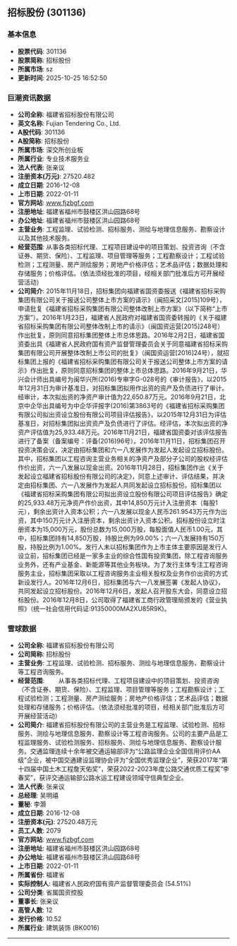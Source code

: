 ## 招标股份 (301136)

### 基本信息

- **股票代码**: 301136
- **股票简称**: 招标股份
- **所属市场**: sz
- **更新时间**: 2025-10-25 16:52:50

### 巨潮资讯数据

- **公司全称**: 福建省招标股份有限公司
- **英文名称**: Fujian Tendering Co., Ltd.
- **A股代码**: 301136
- **A股简称**: 招标股份
- **所属市场**: 深交所创业板
- **所属行业**: 专业技术服务业
- **法人代表**: 张亲议
- **注册资本(万元)**: 27520.482
- **成立日期**: 2016-12-08
- **上市日期**: 2022-01-11
- **官方网站**: www.fjzbgf.com
- **注册地址**: 福建省福州市鼓楼区洪山园路68号
- **办公地址**: 福建省福州市鼓楼区洪山园路68号
- **主营业务**: 工程监理、试验检测、招标服务、测绘与地理信息服务、勘察设计以及其他技术服务。
- **经营范围**: 从事各类招标代理、工程项目建设中的项目策划、投资咨询（不含证券、期货、保险）、工程监理、项目管理等服务；工程勘察设计；工程试验检测；工程测量、房产测绘服务；房地产价格评估；艺术品评估；数据处理和存储服务；价格评估。（依法须经批准的项目，经相关部门批准后方可开展经营活动）
- **公司简介**: 2015年11月18日，招标集团向福建省国资委报送《福建省招标采购集团有限公司关于报送公司整体上市方案的请示》（闽招采文[2015]109号），申请批复《福建省招标采购集团有限公司整体改制上市方案》（以下简称“上市方案”）。2016年1月23日，福建省人民政府对福建省国资委转报的《关于福建省招标采购集团有限公司整体改制上市的请示》（闽国资运营[2015]248号）作出批复，原则同意招标集团整体上市总体思路。2016年2月2日，福建省国资委出具《福建省人民政府国有资产监督管理委员会关于同意福建省招标采购集团有限公司开展整体改制上市公司的批复》（闽国资运营[2016]24号），就招标集团上报的《福建省招标采购集团有限公司关于报送公司整体上市方案的请示》作出批复，原则同意招标集团的整体上市总体思路。2016年9月21日，华兴会计师出具编号为闽华兴所(2016)专审字G-028号的《审计报告》，以2015年12月31日为审计基准日，对招标集团拟用作出资的资产及负债进行了审计。经审计，本次拟出资的净资产审计值为22,650.87万元。2016年9月21日，北京中企华出具编号为中企华评报字(2016)第3863号的《福建省招标采购集团有限公司拟出资设立股份有限公司项目评估报告》，以2015年12月31日为评估基准日，对招标集团拟出资资产及负债进行了评估。经评估，本次拟出资的净资产评估值为25,933.48万元。2016年11月21日，福建省国资委对该评估报告进行了备案（备案编号：评备(2016)96号）。2016年11月11日，招标集团召开投资决策会议，决定由招标集团和六一八发展作为发起人发起设立招标股份。其中，招标集团以工程咨询主营业务相关的净资产及部分子公司的股权经评估作价出资，六一八发展以现金出资。2016年11月28日，招标集团作出《关于发起设立福建省招标股份有限公司的决定》，同意上述审计、评估结果，并决定由招标集团、六一八发展作为发起人共同发起设立招标股份。招标集团以《福建省招标采购集团有限公司拟出资设立股份有限公司项目评估报告》确定的25,933.48万元净资产作价出资，其中14,850万元计入注册资本（每股1元），剩余出资计入资本公积；六一八发展以现金人民币261.9543万元作为出资，其中150万元计入注册资本，剩余出资计入资本公积。招标股份设立时注册资本为15,000万元，股份总数为15,000万股，每股面值人民币1.00元，其中，招标集团持有14,850万股，持股比例为99.00%；六一八发展持有150万股，持股比例为1.00%。发行人未以招标集团作为上市主体主要原因是发行人设立前，招标集团已经是一家多主业的综合性国有投资集团，除工程咨询服务业务外，还有产业基金、新能源等其他业务板块。为了发行主体专注工程咨询服务主业，招标集团采取以工程咨询服务主业相关股权及业务作价出资的方式新设发行人。2016年12月6日，招标集团与六一八发展签署《发起人协议》，共同发起设立招标股份。2016年12月6日，发起人召开股东大会，同意设立招标股份。2016年12月8日，公司取得了福建省工商行政管理局颁发的《营业执照》（统一社会信用代码证:91350000MA2XU85R9K)。

### 雪球数据

- **公司全称**: 福建省招标股份有限公司
- **公司简称**: 招标股份
- **主营业务**: 工程监理、试验检测、招标服务、测绘与地理信息服务、勘察设计等工程咨询服务。
- **经营范围**: 　　从事各类招标代理、工程项目建设中的项目策划、投资咨询（不含证券、期货、保险）、工程监理、项目管理等服务；工程勘察设计；工程试验检测；工程测量、房产测绘服务；房地产价格评估；艺术品评估；数据处理和存储服务；价格评估。（依法须经批准的项目，经相关部门批准后方可开展经营活动）
- **公司简介**: 福建省招标股份有限公司的主营业务是工程监理、试验检测、招标服务、测绘与地理信息服务、勘察设计等工程咨询服务。公司的主要产品是工程监理服务、试验检测服务、招标服务、测绘与地理信息服务、勘察设计服务。交通监理连续十余年被交通运输部评为“公路监理企业全国信用评价AA级”企业，被中国交通建设监理协会评为“全国优秀监理企业”，荣获2017年“第十四届中国土木工程詹天佑奖”，荣获2022-2023年度公路交通优质工程奖“李春奖”，获评交通运输部公路水运工程建设领域守信典型企业。
- **法人代表**: 张亲议
- **总经理**: 吴明禧
- **董秘**: 李灏
- **成立日期**: 2016-12-08
- **注册资本(元)**: 27520.48万元
- **员工人数**: 2079
- **官方网站**: www.fjzbgf.com
- **注册地址**: 福建省福州市鼓楼区洪山园路68号
- **办公地址**: 福建省福州市鼓楼区洪山园路68号
- **上市日期**: 2022-01-11
- **所属省份**: 福建省
- **实际控制人**: 福建省人民政府国有资产监督管理委员会 (54.51%)
- **公司分类**: 省属国资控股
- **董事长**: 张亲议
- **高管人数**: 12
- **发行价格**: 10.52
- **所属行业**: 建筑装饰 (BK0016)

---